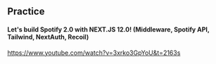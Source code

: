 ## Practice
#### Let's build Spotify 2.0 with NEXT.JS 12.0! (Middleware, Spotify API, Tailwind, NextAuth, Recoil)
https://www.youtube.com/watch?v=3xrko3GpYoU&t=2163s
